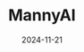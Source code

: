 ---  
layout: startup_page  
title: "MannyAI"  
id: "mannyai.com"  
permalink: "/mannyaimannyai.com11212024/"  
website: "https://www.manny-ai.com/"  
funding_round: "Pre-Seed"  
funding_amount: "€1.5M"  
investors: "Dreamcraft Ventures, Alante Capital, Plug and Play EMEA, Carbon13, Ventures Together, PDS Ventures"  
about: "MannyAI offers an AI-powered platform enabling brands and suppliers to collaborate on a test-and-reorder model for garment production. This approach minimizes overproduction by using AI for short, responsive order cycles and optimizing costs for ultra-fast lead times, empowering existing factories without requiring expensive new equipment."  
markets: "Fashiontech, AI, Apparel, Fashion, Manufacturing, Retail, Textiles"  
hq: "West Dulwich, England, United Kingdom"  
founded_year: "2023"  
linkedin: "https://www.linkedin.com/company/mannyai"  
twitter: "https://twitter.com/patternproj"  
instagram: ""  
facebook: "https://www.facebook.com/patternproj/"  
crunchbase: "https://www.crunchbase.com/organization/pattern-project"  
pitchbook: "https://pitchbook.com/profiles/company/501042-52"  

date_display: "21-Nov-2024"  
date: "2024-11-21"

# SEO Optimization  
meta_title: "MannyAI - Pre-Seed Funding (€1.5M)"  
meta_description: "MannyAI, MannyAI offers an AI-powered platform enabling brands and suppliers to collaborate on a test-and-reorder model for garment production. This approach m..."  
meta_keywords: "MannyAI, Fashiontech, AI, Apparel, Fashion, Manufacturing, Retail, Textiles, Pre-Seed funding"  
canonical_url: "https://startup.projectstartups.com/mannyaimannyai.com11212024/"  
---